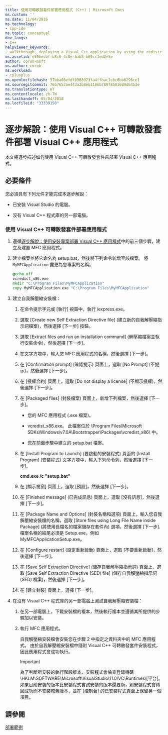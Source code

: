 ```yaml
---
title: 使用可轉散發套件部署應用程式 (C++) | Microsoft Docs
ms.custom: ''
ms.date: 11/04/2016
ms.technology:
- cpp-ide
ms.topic: conceptual
dev_langs:
- C++
helpviewer_keywords:
- walkthrough, deploying a Visual C++ application by using the redistributable package
ms.assetid: e59becbf-b8c6-4c8e-bab3-b69cc1ed3e5e
author: corob-msft
ms.author: corob
ms.workload:
- cplusplus
ms.openlocfilehash: 37bba00efdf0368973fa4ffbac1cbc6bb6298ce1
ms.sourcegitcommit: 76b7653ae443a2b8eb1186b789f8503609d6453e
ms.translationtype: HT
ms.contentlocale: zh-TW
ms.lasthandoff: 05/04/2018
ms.locfileid: "33339150"
---
```

# <a name="walkthrough-deploying-a-visual-c-application-by-using-the-visual-c-redistributable-package"></a>逐步解說：使用 Visual C++ 可轉散發套件部署 Visual C++ 應用程式
本文將逐步描述如何使用 Visual C++ 可轉散發套件來部署 Visual C++ 應用程式。  
  
## <a name="prerequisites"></a>必要條件  
 您必須具有下列元件才能完成本逐步解說：  
  
-   已安裝 Visual Studio 的電腦。  
  
-   沒有 Visual C++ 程式庫的另一部電腦。  
  
### <a name="to-use-the-visual-c-redistributable-package-to-deploy-an-application"></a>使用 Visual C++ 可轉散發套件部署應用程式  
  
1.  遵循[逐步解說：使用安裝專案部署 Visual C++ 應用程式](../ide/deploying-visual-cpp-application-by-using-the-vcpp-redistributable-package.md)中的前三個步驟，建立及建置 MFC 應用程式。  
  
2.  建立檔案並將它命名為 setup.bat，然後將下列命令新增至該檔案。 將 `MyMFCApplication` 變更為您專案的名稱。  
  
    ```cmd
    @echo off  
    vcredist_x86.exe  
    mkdir "C:\Program Files\MyMFCApplication"  
    copy MyMFCApplication.exe "C:\Program Files\MyMFCApplication"  
    ```  
  
3.  建立自我解壓縮安裝檔：  
  
    1.  在命令提示字元或 [執行] 視窗中，執行 iexpress.exe。  
  
    2.  選取 [Create new Self Extraction Directive file] \(建立新的自我解壓縮指示詞檔案\)，然後選擇 [下一步] 按鈕。  
  
    3.  選取 [Extract files and run an installation command] \(解壓縮檔案並執行安裝命令\)，然後選擇 [下一步]。  
  
    4.  在文字方塊中，輸入您 MFC 應用程式的名稱，然後選擇 [下一步]。  
  
    5.  在 [Confirmation prompt] \(確認提示\) 頁面上，選取 [No Prompt] \(不提示\)，然後選擇 [下一步]。  
  
    6.  在 [授權合約] 頁面上，選取 [Do not display a license] \(不顯示授權\)，然後選擇 [下一步]。  
  
    7.  在 [Packaged files] \(封裝檔案\) 頁面上，新增下列檔案，然後選擇 [下一步]。  
  
        -   您的 MFC 應用程式 (.exe 檔案)。  
  
        -   vcredist_x86.exe。 此檔案位於 \Program Files\Microsoft SDKs\Windows\v7.0A\Bootstrapper\Packages\vcredist_x86\\ 中。  
  
        -   您在前面步驟中建立的 setup.bat 檔案。  
  
    8.  在 [Install Program to Launch] \(要啟動的安裝程式\) 頁面的 [Install Program] \(安裝程式\) 文字方塊中，輸入下列命令列，然後選擇 [下一步]。  
  
         **cmd.exe /c "setup.bat"**  
  
    9. 在 [顯示視窗] 頁面上，選取 [預設]，然後選擇 [下一步]。  
  
    10. 在 [Finished message] \(已完成訊息\) 頁面上，選取 [沒有訊息]，然後選擇 [下一步]。  
  
    11. 在 [Package Name and Options] \(封裝名稱和選項\) 頁面上，輸入您自我解壓縮安裝檔的名稱，選取 [Store files using Long File Name inside Package] \(將使用長檔名的檔案儲存在套件內\) 選項，然後選擇 [下一步]. 檔案名稱的結尾必須是 Setup.exe，例如 MyMFCApplicationSetup.exe。  
  
    12. 在 [Configure restart] \(設定重新啟動\) 頁面上，選取 [不要重新啟動]，然後選擇 [下一步]。  
  
    13. 在 [Save Self Extraction Directive] \(儲存自我解壓縮指示詞\) 頁面上，選取 [Save Self Extraction Directive (SED) file] \(儲存自我解壓縮指示詞 (SED) 檔案\)，然後選擇 [下一步]。  
  
    14. 在 [建立封裝] 頁面上，選擇 [下一步]。  
  
4.  在沒有 Visual C++ 程式庫的另一部電腦上測試自我解壓縮安裝檔：  
  
    1.  在另一部電腦上，下載安裝檔的複本，然後執行複本並遵循其所提供的步驟加以安裝。  
  
    2.  執行 MFC 應用程式。  
  
         自我解壓縮安裝檔會安裝您在步驟 2 中指定之資料夾中的 MFC 應用程式。 由於自我解壓縮安裝檔中隨附 Visual C++ 可轉散發套件安裝程式，因此應用程式會成功執行。  
  
        > [!IMPORTANT]
        >  為了判斷所安裝的執行階段版本，安裝程式會檢查登錄機碼 \HKLM\SOFTWARE\Microsoft\VisualStudio\11.0\VC\Runtimes\\[平台]。 如果目前安裝的版本比安裝程式嘗試安裝的版本還要新，則安裝程式會傳回成功而不安裝較舊版本，並在 [控制台] 的已安裝程式頁面上保留另一個項目。  
  
## <a name="see-also"></a>請參閱  
 [部署範例](../ide/deployment-examples.md)